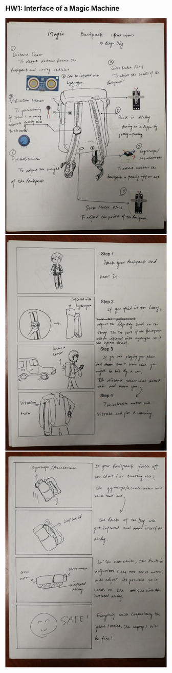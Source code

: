 ## HW1: Interface of a Magic Machine
<img src="../pics/hw1.3.jpg" width="550px"/><br/>
<img src="../pics/hw1.2.jpg" width="550px"/><br/>
<img src="../pics/hw1.1.jpg" width="550px"/><br/>
